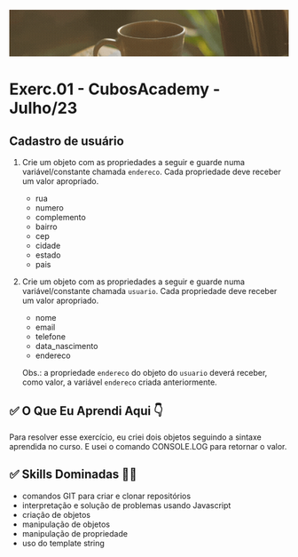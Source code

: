 ![](./../capa_readme_luelencavalheiro.gif)

# Exerc.01 - CubosAcademy - Julho/23

## Cadastro de usuário

1. Crie um objeto com as propriedades a seguir e guarde numa variável/constante chamada `endereco`. Cada propriedade deve receber um valor apropriado.

    - rua
    - numero
    - complemento
    - bairro
    - cep
    - cidade
    - estado
    - pais

2. Crie um objeto com as propriedades a seguir e guarde numa variável/constante chamada `usuario`. Cada propriedade deve receber um valor apropriado.

    - nome
    - email
    - telefone
    - data_nascimento
    - endereco

    Obs.: a propriedade `endereco` do objeto do `usuario` deverá receber, como valor, a variável `endereco` criada anteriormente.


## ✅ O Que Eu Aprendi Aqui 👇

Para resolver esse exercício, eu criei dois objetos seguindo a sintaxe aprendida no curso. E usei o comando CONSOLE.LOG para retornar o valor.

## ✅ Skills Dominadas 👩‍💻

- comandos GIT para criar e clonar repositórios
- interpretação e solução de problemas usando Javascript
- criação de objetos
- manipulação de objetos
- manipulação de propriedade
- uso do template string

